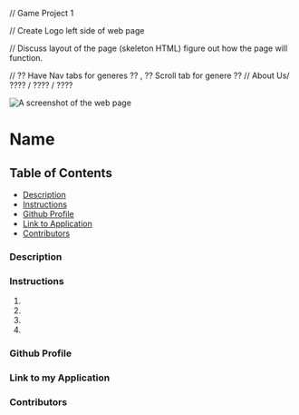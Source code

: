 // Game Project 1

// Create Logo left side of web page

// Discuss layout of the page (skeleton HTML) figure out how the page will function.

// ?? Have Nav tabs for generes ?? , ?? Scroll tab for genere ??
// About Us/ ???? / ???? / ????

![A screenshot of the web page](.png)

# Name

## Table of Contents

- [Description](#description)
- [Instructions](#instructions)
- [Github Profile](#github-profile)
- [Link to Application](#link-to-application)
- [Contributors](#contributors)

### Description

### Instructions

1.
2.
3.
4.

### Github Profile

### Link to my Application

### Contributors
